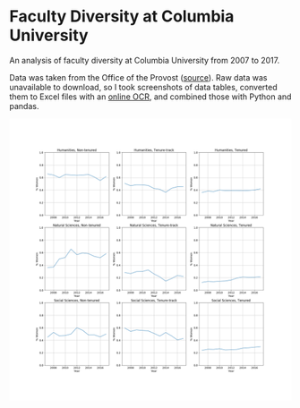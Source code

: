 # Faculty Diversity at Columbia University

An analysis of faculty diversity at Columbia University from 2007 to 2017.

Data was taken from the Office of the Provost ([source](https://provost.columbia.edu/content/faculty-diversity)). Raw data was unavailable to download, so I took screenshots of data tables, converted them to Excel files with an [online OCR](https://www.onlineocr.net/), and combined those with Python and pandas.

![steps](./img/steps.png)
